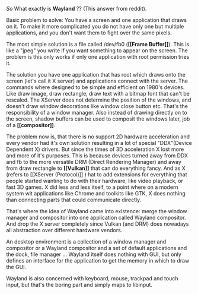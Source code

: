 *So* What exactly is **Wayland** ?? (This answer from reddit).

Basic problem to solve: You have a screen and one application that draws on it. To make it more complicated you do not have only one but multiple applications, and you don't want them to fight over the same pixels.

The most simple solution is a file called /dev/fb0 (**[[Frame Buffer]]**). This is like a "jpeg" you write if you want something to appear on the screen. The problem is this only works if only one application with root permission tries it.

The solution you have one application that has root which draws onto the screen (let's call it X server) and applications connect with the server. The commands where designed to be simple and efficient on 1980's devices. Like draw image, draw rectangle, draw text with a bitmap font that can't be rescaled. The XServer does not determine the position of the windows, and doesn't draw window decorations like window close button etc. That's the responsibility of a window manager. Also instead of drawing directly on to the screen, shadow buffers can be used to composit the windows later, job of a **[[compositor]]**.

The problem now is, that there is no support 2D hardware acceleration and every vendor had it's own solution resulting in a lot of special "DDX"(Device Dependent X) drivers. But since the times of 3D acceleration X lost more and more of it's purposes. This is because devices turned away from DDX and fb to the more versatile DRM (Direct Rendering Manager) and away from draw rectangle to **[[Vulkan]]** that can do everything fancy. And as X (refers to [[XServer (Protocol)]] ) hat to add extensions for everything that people started wanting to do with their hardware, like video playback, or fast 3D games. X did less and less itself, to a point where on a modern system wit applications like Chrome and toolkits like GTK, X does nothing than connecting parts that could communicate directly.

That's where the idea of Wayland came into existence: merge the window manager and compositor into one application called Wayland compositor. And drop the X server completely since Vulkan (and DRM) does nowadays all abstraction over different hardware vendors.

An desktop environment is a collection of a window manager and compositor or a Wayland compositor and a set of default applications and the dock, file manager ... Wayland itself does nothing with GUI, but only defines an interface for the application to get the memory in which to draw the GUI.

Wayland is also concerned with keyboard, mouse, trackpad and touch input, but that's the boring part and simply maps to libinput.